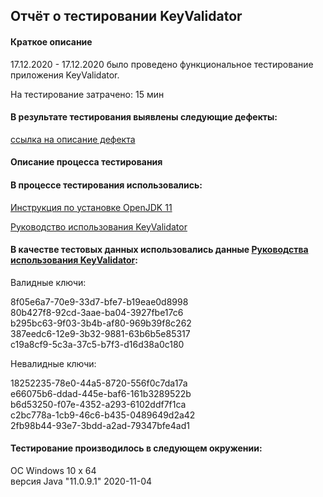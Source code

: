 ## Отчёт о тестировании KeyValidator

#### Краткое описание

17.12.2020 - 17.12.2020 было проведено функциональное тестирование приложения KeyValidator.

На тестирование затрачено: 15 мин

#### В результате тестирования выявлены следующие дефекты:

[ссылка на описание дефекта](https://github.com/AnastMast/Java1.1/issues/1)

#### Описание процесса тестирования

#### В процессе тестирования использовались:

[Инструкция по установке OpenJDK 11](https://github.com/netology-code/javaqa-homeworks/blob/master/intro/openjdk11-manual.md)

[Руководство использования KeyValidator](https://github.com/netology-code/javaqa-homeworks/blob/master/intro/user-manual.md)

#### В качестве тестовых данных использовались данные [Руководства использования KeyValidator](https://github.com/netology-code/javaqa-homeworks/blob/master/intro/user-manual.md):

Валидные ключи:

8f05e6a7-70e9-33d7-bfe7-b19eae0d8998  
80b427f8-92cd-3aae-ba04-3927fbe17c6   
b295bc63-9f03-3b4b-af80-969b39f8c262  
387eedc6-12e9-3b32-9881-63b6b5e85317  
c19a8cf9-5c3a-37c5-b7f3-d16d38a0c180   

Невалидные ключи:

18252235-78e0-44a5-8720-556f0c7da17a  
e66075b6-ddad-445e-baf6-161b3289522b   
b6d53250-f07e-4352-a293-6102ddf7f1ca   
c2bc778a-1cb9-46c6-b435-0489649d2a42   
2fb98b44-93e7-3bdd-a2ad-79347bfe4ad1 

#### Тестирование производилось в следующем окружении:

ОС Windows 10 х 64    
версия Java "11.0.9.1" 2020-11-04
